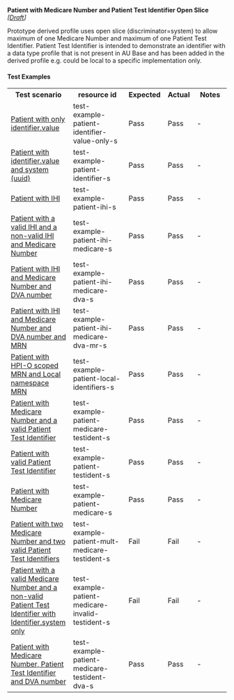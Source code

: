 **Patient with Medicare Number and Patient Test Identifier Open Slice** *[[Draft](http://hl7.org/fhir/r4/valueset-publication-status.html)]*

Prototype derived profile uses open slice (discriminator=system) to allow maximum of one Medicare Number and maximum of one Patient Test Identifier. Patient Test Identifier is intended to demonstrate an identifier with a data type profile that is not present in AU Base and has been added in the derived profile e.g. could be local to a specific implementation only.

#### Test Examples

<table class="list" style="width:100%">
    <colgroup>
       <col span="1" style="width: 24%;"/>
       <col span="1" style="width: 25%;"/>
       <col span="1" style="width: 10%;"/>
       <col span="1" style="width: 10%;"/>
       <col span="1" style="width: 15%;"/>
    </colgroup>
	<tbody>
      <tr>
        <th>Test scenario</th>
        <th>resource id</th>
        <th>Expected</th>
        <th>Actual</th>
		<th>Notes</th>
      </tr>
      <tr>
        <td><a href="Patient-test-example-patient-identifier-value-only-s.html">Patient with only identifier.value</a></td>
        <td>test-example-patient-identifier-value-only-s</td>
        <td>Pass</td>
        <td>Pass</td>
        <td>-</td>
      </tr>
      <tr>
        <td><a href="Patient-test-example-patient-identifier-s.html">Patient with identifier.value and system (uuid)</a></td>
        <td>test-example-patient-identifier-s</td>
        <td>Pass</td>
        <td>Pass</td>
        <td>-</td>
      </tr>
      <tr>
        <td><a href="Patient-test-example-patient-ihi-s.html">Patient with IHI</a></td>
        <td>test-example-patient-ihi-s</td>
        <td>Pass</td>
        <td>Pass</td>
        <td>-</td>
      </tr>
      <tr>
        <td><a href="Patient-test-example-patient-ihi-medicare-s.html">Patient with a valid IHI and a non-valid IHI and Medicare Number</a></td>
        <td>test-example-patient-ihi-medicare-s</td>
        <td>Pass</td>
        <td>Pass</td>
        <td>-</td>
      </tr>
      <tr>
        <td><a href="Patient-test-example-patient-ihi-medicare-dva-s.html">Patient with IHI and Medicare Number and DVA number</a></td>
        <td>test-example-patient-ihi-medicare-dva-s</td>
        <td>Pass</td>
        <td>Pass</td>
        <td>-</td>
      </tr>
     <tr>
        <td><a href="Patient-test-example-patient-ihi-medicare-dva-mr-s.html">Patient with IHI and Medicare Number and DVA number and MRN</a></td>
        <td>test-example-patient-ihi-medicare-dva-mr-s</td>
        <td>Pass</td>
        <td>Pass</td>
        <td>-</td>
      </tr>
      <tr>
        <td><a href="Patient-test-example-patient-local-identifiers-s.html">Patient with HPI-O scoped MRN and Local namespace MRN</a></td>
        <td>test-example-patient-local-identifiers-s</td>
        <td>Pass</td>
        <td>Pass</td>
        <td>-</td>
      </tr>
      <tr>
        <td><a href="Patient-test-example-patient-medicare-testident-s.html">Patient with Medicare Number and a valid Patient Test Identifier</a></td>
        <td>test-example-patient-medicare-testident-s</td>
        <td>Pass</td>
        <td>Pass</td>
        <td>-</td>
      </tr>
      <tr>
        <td><a href="Patient-test-example-patient-testident-s.html">Patient with valid Patient Test Identifier</a></td>
        <td>test-example-patient-testident-s</td>
        <td>Pass</td>
        <td>Pass</td>
        <td>-</td>
      </tr>
      <tr>
        <td><a href="Patient-test-example-patient-medicare-s.html">Patient with Medicare Number</a></td>
        <td>test-example-patient-medicare-s</td>
        <td>Pass</td>
        <td>Pass</td>
        <td>-</td>
      </tr>
      <tr>
        <td><a href="Patient-test-example-patient-mult-medicare-testident-s.html">Patient with two Medicare Number and two valid Patient Test Identifiers</a></td>
        <td>test-example-patient-mult-medicare-testident-s</td>
        <td>Fail</td>
        <td>Fail</td>
        <td>-</td>
      </tr>
      <tr>
        <td><a href="Patient-test-example-patient-medicare-invalid-testident-s.html">Patient with a valid Medicare Number and a non-valid Patient Test Identifier with Identifier.system only</a></td>
        <td>test-example-patient-medicare-invalid-testident-s</td>
        <td>Fail</td>
        <td>Fail</td>
        <td>-</td>
      </tr>
      <tr>
        <td><a href="Patient-test-example-patient-medicare-testident-dva-s.html">Patient with Medicare Number, Patient Test Identifier and DVA number</a></td>
        <td>test-example-patient-medicare-testident-dva-s</td>
        <td>Pass</td>
        <td>Pass</td>
        <td>-</td>
      </tr>
     </tbody>
</table>